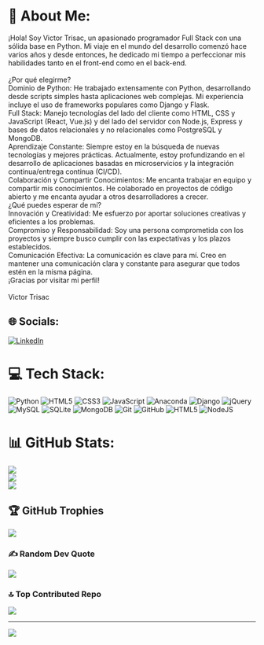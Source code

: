 # 💫 About Me:
¡Hola! Soy Victor Trisac, un apasionado programador Full Stack con una sólida base en Python. Mi viaje en el mundo del desarrollo comenzó hace varios años y desde entonces, he dedicado mi tiempo a perfeccionar mis habilidades tanto en el front-end como en el back-end.<br><br>¿Por qué elegirme?<br>Dominio de Python: He trabajado extensamente con Python, desarrollando desde scripts simples hasta aplicaciones web complejas. Mi experiencia incluye el uso de frameworks populares como Django y Flask.<br>Full Stack: Manejo tecnologías del lado del cliente como HTML, CSS y JavaScript (React, Vue.js) y del lado del servidor con Node.js, Express y bases de datos relacionales y no relacionales como PostgreSQL y MongoDB.<br>Aprendizaje Constante: Siempre estoy en la búsqueda de nuevas tecnologías y mejores prácticas. Actualmente, estoy profundizando en el desarrollo de aplicaciones basadas en microservicios y la integración continua/entrega continua (CI/CD).<br>Colaboración y Compartir Conocimientos: Me encanta trabajar en equipo y compartir mis conocimientos. He colaborado en proyectos de código abierto y me encanta ayudar a otros desarrolladores a crecer.<br>¿Qué puedes esperar de mí?<br>Innovación y Creatividad: Me esfuerzo por aportar soluciones creativas y eficientes a los problemas.<br>Compromiso y Responsabilidad: Soy una persona comprometida con los proyectos y siempre busco cumplir con las expectativas y los plazos establecidos.<br>Comunicación Efectiva: La comunicación es clave para mí. Creo en mantener una comunicación clara y constante para asegurar que todos estén en la misma página.<br>¡Gracias por visitar mi perfil!<br><br>Victor Trisac


## 🌐 Socials:
[![LinkedIn](https://img.shields.io/badge/LinkedIn-%230077B5.svg?logo=linkedin&logoColor=white)](https://linkedin.com/in/https://https://www.linkedin.com/in/victortrisac/) 

# 💻 Tech Stack:
![Python](https://img.shields.io/badge/python-3670A0?style=for-the-badge&logo=python&logoColor=ffdd54) ![HTML5](https://img.shields.io/badge/html5-%23E34F26.svg?style=for-the-badge&logo=html5&logoColor=white) ![CSS3](https://img.shields.io/badge/css3-%231572B6.svg?style=for-the-badge&logo=css3&logoColor=white) ![JavaScript](https://img.shields.io/badge/javascript-%23323330.svg?style=for-the-badge&logo=javascript&logoColor=%23F7DF1E) ![Anaconda](https://img.shields.io/badge/Anaconda-%2344A833.svg?style=for-the-badge&logo=anaconda&logoColor=white) ![Django](https://img.shields.io/badge/django-%23092E20.svg?style=for-the-badge&logo=django&logoColor=white) ![jQuery](https://img.shields.io/badge/jquery-%230769AD.svg?style=for-the-badge&logo=jquery&logoColor=white) ![MySQL](https://img.shields.io/badge/mysql-4479A1.svg?style=for-the-badge&logo=mysql&logoColor=white) ![SQLite](https://img.shields.io/badge/sqlite-%2307405e.svg?style=for-the-badge&logo=sqlite&logoColor=white) ![MongoDB](https://img.shields.io/badge/MongoDB-%234ea94b.svg?style=for-the-badge&logo=mongodb&logoColor=white) ![Git](https://img.shields.io/badge/git-%23F05033.svg?style=for-the-badge&logo=git&logoColor=white) ![GitHub](https://img.shields.io/badge/github-%23121011.svg?style=for-the-badge&logo=github&logoColor=white) ![HTML5](https://img.shields.io/badge/html5-%23E34F26.svg?style=for-the-badge&logo=html5&logoColor=white) ![NodeJS](https://img.shields.io/badge/node.js-6DA55F?style=for-the-badge&logo=node.js&logoColor=white)
# 📊 GitHub Stats:
![](https://github-readme-stats.vercel.app/api?username=Trisac14&theme=radical&hide_border=false&include_all_commits=false&count_private=false)<br/>
![](https://github-readme-streak-stats.herokuapp.com/?user=Trisac14&theme=radical&hide_border=false)<br/>
![](https://github-readme-stats.vercel.app/api/top-langs/?username=Trisac14&theme=radical&hide_border=false&include_all_commits=false&count_private=false&layout=compact)

## 🏆 GitHub Trophies
![](https://github-profile-trophy.vercel.app/?username=Trisac14&theme=radical&no-frame=false&no-bg=true&margin-w=4)

### ✍️ Random Dev Quote
![](https://quotes-github-readme.vercel.app/api?type=horizontal&theme=radical)

### 🔝 Top Contributed Repo
![](https://github-contributor-stats.vercel.app/api?username=Trisac14&limit=5&theme=dark&combine_all_yearly_contributions=true)

---
[![](https://visitcount.itsvg.in/api?id=Trisac14&icon=0&color=0)](https://visitcount.itsvg.in)

<!-- Proudly created with GPRM ( https://gprm.itsvg.in ) -->
